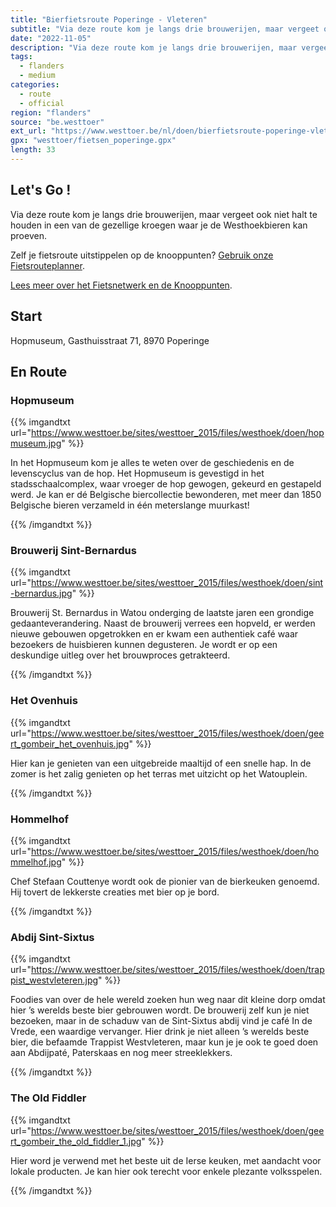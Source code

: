 ```yaml
---
title: "Bierfietsroute Poperinge - Vleteren"
subtitle: "Via deze route kom je langs drie brouwerijen, maar vergeet ook niet halt te houden in een van de gezellige kroegen waar je de Westhoekbieren kan proeven"
date: "2022-11-05"
description: "Via deze route kom je langs drie brouwerijen, maar vergeet ook niet halt te houden in een van de gezellige kroegen waar je de Westhoekbieren kan proeven" 
tags:
  - flanders
  - medium
categories: 
  - route
  - official
region: "flanders"
source: "be.westtoer"
ext_url: "https://www.westtoer.be/nl/doen/bierfietsroute-poperinge-vleteren"
gpx: "westtoer/fietsen_poperinge.gpx"
length: 33
---
```


## Let's Go !

Via deze route kom je langs drie brouwerijen, maar vergeet ook niet halt te houden in een van de gezellige kroegen waar je de Westhoekbieren kan proeven.

Zelf je fietsroute uitstippelen op de knooppunten? [Gebruik onze Fietsrouteplanner](https://www.westtoer.be/nl/fietsrouteplanner).

[Lees meer over het Fietsnetwerk en de Knooppunten](https://www.westtoer.be/nl/inspiratie/fietsnetwerk).

## Start 

Hopmuseum, Gasthuisstraat 71, 8970 Poperinge 

## En Route

### Hopmuseum 

{{% imgandtxt url="https://www.westtoer.be/sites/westtoer_2015/files/westhoek/doen/hopmuseum.jpg" %}}

In het Hopmuseum kom je alles te weten over de geschiedenis en de levenscyclus van de hop. Het Hopmuseum is gevestigd in het stadsschaalcomplex, waar vroeger de hop gewogen, gekeurd en gestapeld werd. Je kan er dé Belgische biercollectie bewonderen, met meer dan 1850 Belgische bieren verzameld in één meterslange muurkast!

{{% /imgandtxt %}}

### Brouwerij Sint-Bernardus

{{% imgandtxt url="https://www.westtoer.be/sites/westtoer_2015/files/westhoek/doen/sint-bernardus.jpg" %}}

Brouwerij St. Bernardus in Watou onderging de laatste jaren een grondige gedaanteverandering. Naast de brouwerij verrees een hopveld, er werden nieuwe gebouwen opgetrokken en er kwam een authentiek café waar bezoekers de huisbieren kunnen degusteren. Je wordt er op een deskundige uitleg over het brouwproces getrakteerd.

{{% /imgandtxt %}}

### Het Ovenhuis

{{% imgandtxt url="https://www.westtoer.be/sites/westtoer_2015/files/westhoek/doen/geert_gombeir_het_ovenhuis.jpg" %}}

Hier kan je genieten van een uitgebreide maaltijd of een snelle hap. In de zomer is het zalig genieten op het terras met uitzicht op het Watouplein.

{{% /imgandtxt %}}

### Hommelhof

{{% imgandtxt url="https://www.westtoer.be/sites/westtoer_2015/files/westhoek/doen/hommelhof.jpg" %}}

Chef Stefaan Couttenye wordt ook de pionier van de bierkeuken genoemd. Hij tovert de lekkerste creaties met bier op je bord.

{{% /imgandtxt %}}

### Abdij Sint-Sixtus

{{% imgandtxt url="https://www.westtoer.be/sites/westtoer_2015/files/westhoek/doen/trappist_westvleteren.jpg" %}}

Foodies van over de hele wereld zoeken hun weg naar dit kleine dorp omdat hier ’s werelds beste bier gebrouwen wordt. De brouwerij zelf kun je niet bezoeken, maar in de schaduw van de Sint-Sixtus abdij vind je café In de Vrede, een waardige vervanger. Hier drink je niet alleen ’s werelds beste bier, die befaamde Trappist Westvleteren, maar kun je je ook te goed doen aan Abdijpaté, Paterskaas en nog meer streeklekkers.

{{% /imgandtxt %}}

### The Old Fiddler

{{% imgandtxt url="https://www.westtoer.be/sites/westtoer_2015/files/westhoek/doen/geert_gombeir_the_old_fiddler_1.jpg" %}}

Hier word je verwend met het beste uit de Ierse keuken, met aandacht voor lokale producten. Je kan hier ook terecht voor enkele plezante volksspelen.

{{% /imgandtxt %}}
